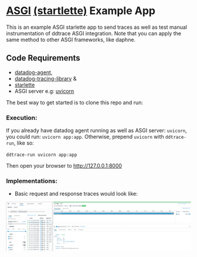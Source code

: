 # [ASGI](https://asgi.readthedocs.io/en/latest/) [(startlette)](https://www.starlette.io/) Example App

This is an example ASGI starlette app to send traces as well as test manual instrumentation of ddtrace ASGI integration. Note that you can apply the same method to other ASGI frameworks, like daphne.

## Code Requirements

- <a href="https://docs.datadoghq.com/agent/basic_agent_usage/?tab=agentv6v7">datadog-agent</a>, 
- <a href="https://docs.datadoghq.com/tracing/setup/python/">datadog-tracing-library</a> & 
- <a href="https://www.starlette.io/">starlette</a>
- ASGI server e.g: <a href="http://www.uvicorn.org/">uvicorn</a>

The best way to get started is to clone this repo and run:

### Execution:

If you already have datadog agent running as well as ASGI server: ```uvicorn```, you could run: ```uvicorn app:app```. Otherwise, prepend `uvicorn` with `ddtrace-run`, like so:

`ddtrace-run uvicorn app:app`

Then open your browser to http://127.0.0.1:8000

### Implementations:

- Basic request and response traces would look like:

![](./images/image1.png)
